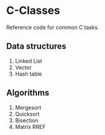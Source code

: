<h1>C-Classes</h1>
Reference code for common C tasks.

<h2>Data structures</h2>
<ol>
  <li>Linked List</li>
  <li>Vector</li>
  <li>Hash table</li>
</ol>

<h2>Algorithms</h2>
<ol>
  <li>Mergesort</li>
  <li>Quicksort</li>
  <li>Bisection</li>
  <li>Matrix RREF</li>
</ol>
